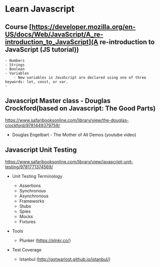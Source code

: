 # Learn Javascript

## Course [https://developer.mozilla.org/en-US/docs/Web/JavaScript/A_re-introduction_to_JavaScript](A re-introduction to JavaScript (JS tutorial))
    - Numbers
    - Strings
    - Boolean
    - Variables
        - New variables in JavaScript are declared using one of three keywords: let, const, or var.
    - 

## Javascript Master class - Douglas Crockford(based on Javascript: The Good Parts)
https://www.safaribooksonline.com/library/view/the-douglas-crockford/9781449379759/

- Douglas Engelbart - The Mother of All Demos (youtube video)


## Javascript Unit Testing
https://www.safaribooksonline.com/library/view/javascript-unit-testing/9781771374569/

- Unit Testing Terminology
    - Assertions
    - Synchronous
    - Asynchronous
    - Frameworks
    - Stubs
    - Spies
    - Mocks
    - Fixtures
    
- Tools 
    - Plunker (https://plnkr.co/)
    
- Test Coverage
    - Istanbul (http://gotwarlost.github.io/istanbul/)
    

